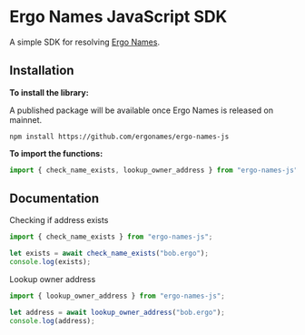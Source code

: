 # Ergo Names JavaScript SDK

A simple SDK for resolving [Ergo Names](https://ergonames.com).

## Installation

**To install the library:**

A published package will be available once Ergo Names is released on mainnet.

```
npm install https://github.com/ergonames/ergo-names-js
```

**To import the functions:**

```js
import { check_name_exists, lookup_owner_address } from "ergo-names-js";
```

## Documentation

Checking if address exists

```js
import { check_name_exists } from "ergo-names-js";

let exists = await check_name_exists("bob.ergo");
console.log(exists);
```

Lookup owner address

```js
import { lookup_owner_address } from "ergo-names-js";

let address = await lookup_owner_address("bob.ergo");
console.log(address);
```